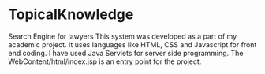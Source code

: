 # TopicalKnowledge
Search Engine for lawyers
This system was developed as a part of my academic project. 
It uses languages like HTML, CSS and Javascript for front end coding. I have used Java Servlets for server side programming.
The WebContent/html/index.jsp is an entry point for the project. 
